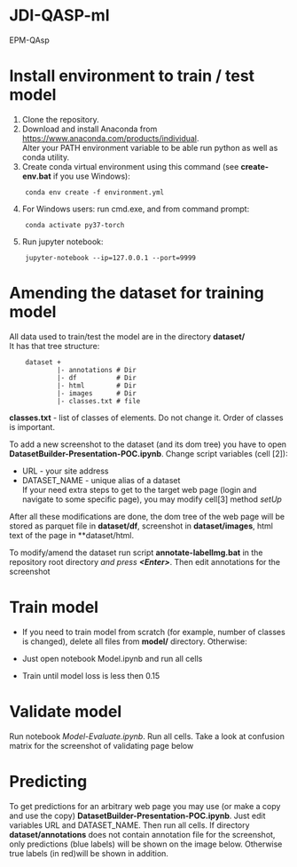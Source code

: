 # JDI-QASP-ml

EPM-QAsp

# Install environment to train / test model

1. Clone the repository.<br>
2. Download and install Anaconda from https://www.anaconda.com/products/individual. <br>
   Alter your PATH environment variable to be able run python as well as conda utility. <br>
3. Create conda virtual environment using this command (see **create-env.bat** if you use Windows):<br>
````
    conda env create -f environment.yml
````
4. For Windows users: run cmd.exe, and from command prompt:<br>
````
    conda activate py37-torch 
````
5. Run jupyter notebook:<br>
````
    jupyter-notebook --ip=127.0.0.1 --port=9999
````

# Amending the dataset for training model

All data used to train/test the model are in the directory **dataset/**<br>
It has that tree structure:
````
    dataset +
            |- annotations # Dir
            |- df          # Dir
            |- html        # Dir
            |- images      # Dir
            |- classes.txt # file   
````
**classes.txt** - list of classes of elements. Do not change it. Order of classes is important.<br>

To add a new screenshot to the dataset (and its dom tree) you have to open **DatasetBuilder-Presentation-POC.ipynb**.
Change script variables (cell [2]):<br> 
 - URL - your site address<br>
 - DATASET_NAME - unique alias of a dataset<br>
If your need extra steps to get to the target web page (login and navigate to some specific page), you may modify cell[3] method *setUp*

After all these modifications are done, the dom tree of the web page will be stored as parquet file in **dataset/df**, screenshot in **dataset/images**, html text of the page in **dataset/html.

To modify/amend the dataset run script **annotate-labelImg.bat** in the repository root directory _and press **\<Enter\>**_. Then edit annotations for the screenshot

# Train model

- If you need to train model from scratch (for example, number of classes is changed), delete all files from **model/**
directory. Otherwise:

- Just open notebook Model.ipynb and run all cells
- Train until model loss is less then 0.15

# Validate model

Run notebook *Model-Evaluate.ipynb*. Run all cells. Take a look at confusion matrix for the screenshot of validating page 
below


# Predicting

To get predictions for an arbitrary web page you may use (or make a copy and use the copy)
**DatasetBuilder-Presentation-POC.ipynb**. Just edit variables URL and DATASET_NAME. Then run all cells.
If directory **dataset/annotations** does not contain annotation file for the screenshot, only predictions (blue labels) will be shown on the image below. Otherwise true labels (in red)will be shown in addition.
